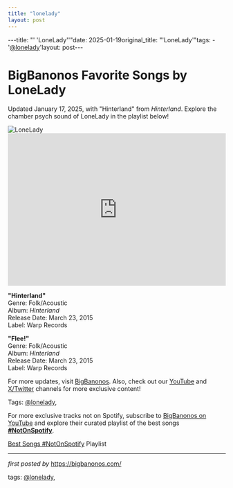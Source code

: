 ```yaml
---
title: "lonelady"
layout: post
---
```

---title: "' 'LoneLady''"date: 2025-01-19original_title: "'LoneLady'"tags:  - '[@lonelady](/tags/lonelady/)'layout: post---<!-- Title of the Post --><h1 >BigBanonos Favorite Songs by LoneLady</h1> <!-- Introductory Text --><p >Updated January 17, 2025, with "Hinterland" from <em>Hinterland</em>. Explore the chamber psych sound of LoneLady in the playlist below!</p> <!-- Featured Image --><div > <img src="https://i.scdn.co/image/ab6761610000e5eb9bf03df030b2ce79d177f12c" alt="LoneLady" /></div> <!-- Spotify Embed --><div > <iframe src="https://open.spotify.com/embed/playlist/53IBLmLvh2FaGxx9msSBVE?utm_source=generator" width="100%" height="352" frameborder="0" allowfullscreen="" allow="autoplay; clipboard-write; encrypted-media; fullscreen; picture-in-picture" loading="lazy"></iframe></div> <!-- Song Information --><div > <p><strong>"Hinterland"</strong><br> Genre: Folk/Acoustic<br> Album: <em>Hinterland</em><br> Release Date: March 23, 2015<br> Label: Warp Records</p> <p><strong>"Flee!"</strong><br> Genre: Folk/Acoustic<br> Album: <em>Hinterland</em><br> Release Date: March 23, 2015<br> Label: Warp Records</p></div> <!-- Footer Links --><div > <p>For more updates, visit <a href="https://bigbanonos.com/" target="_blank">BigBanonos</a>. Also, check out our <a href="https://www.youtube.com/[@BigBanonos](/tags/BigBanonos/)" target="_blank">YouTube</a> and <a href="https://x.com/bigbanonos" target="_blank">X/Twitter</a> channels for more exclusive content!</p></div> <!-- Tags --><p >Tags: [@lonelady](/tags/lonelady/),</p><!--Subscribe and Playlist Links--><div>    <p>For more exclusive tracks not on Spotify, subscribe to <a href="https://www.youtube.com/[@BigBanonos](/tags/BigBanonos/)" target="_blank">BigBanonos on YouTube</a> and explore their curated playlist of the best songs <strong>[#NotOnSpotify](/tags/NotOnSpotify/)</strong>.</p>    <p><a href="https://www.youtube.com/playlist?list=PLtuNtuTatqI0kFahUCbtbfenC_ET5O_tr" target="_blank">Best Songs [#NotOnSpotify](/tags/NotOnSpotify/) Playlist<br /></a></p></div><hr /><p><em>first posted by</em> <a href="https://bigbanonos.com/" rel="noopener" target="_new">https://bigbanonos.com/</a></p><p>tags: [@lonelady](/tags/lonelady/),</p>